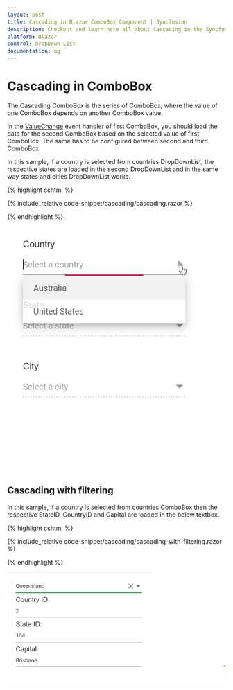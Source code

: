 ```yaml
---
layout: post
title: Cascading in Blazor ComboBox Component | Syncfusion
description: Checkout and learn here all about Cascading in the Syncfusion Blazor ComboBox component and much more.
platform: Blazor
control: DropDown List
documentation: ug
---
```


# Cascading in  ComboBox

The Cascading ComboBox is the series of ComboBox, where the value of one ComboBox depends on another ComboBox value. 

In the [ValueChange](https://help.syncfusion.com/cr/blazor/Syncfusion.Blazor.DropDowns.ComboBoxEvents-2.html#Syncfusion_Blazor_DropDowns_ComboBoxEvents_2_ValueChange) event handler of first ComboBox, you should load the data for the second ComboBox based on the selected value of first ComboBox. The same has to be configured between second and third ComboBox.

In this sample, if a country is selected from countries DropDownList, the respective states are loaded in the second DropDownList and in the same way states and cities DropDownList works.

{% highlight cshtml %}

{% include_relative code-snippet/cascading/cascading.razor %}

{% endhighlight %}

![Cascading in Blazor ComboBox](./images/cascading/blazor_combobox_cascading.gif)

## Cascading with filtering 

In this sample, if a country is selected from countries ComboBox then the respective StateID, CountryID and Capital are loaded in the below textbox.

{% highlight cshtml %}

{% include_relative code-snippet/cascading/cascading-with-filtering.razor %}

{% endhighlight %}

![Cascading with Filtering in Blazor ComboBox](./images/cascading/blazor_combobox_cascading-with-filtering.png)